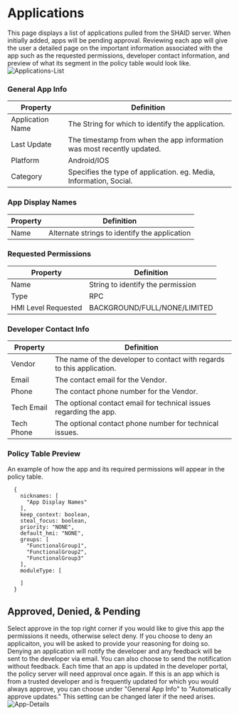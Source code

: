 # Applications
This page displays a list of applications pulled from the SHAID server. When initially added, apps will be pending approval. Reviewing each app will give the user a detailed page on the important information associated with the app such as the requested permissions, developer contact information, and preview of what its segment in the policy table would look like.
![Applications-List](/assets/Applications-List.png)
### General App Info
| Property | Definition |
|----------|---------|
| Application Name | The String for which to identify the application. |
| Last Update | The timestamp from when the app information was most recently updated. |
| Platform | Android/IOS |
| Category | Specifies the type of application. eg. Media, Information, Social. |

### App Display Names
| Property | Definition |
|----------|---------|
| Name   | Alternate strings to identify the application |

### Requested Permissions
| Property | Definition |
|----------|---------|
| Name        | String to identify the permission |
| Type | RPC  |
| HMI Level Requested | BACKGROUND/FULL/NONE/LIMITED   |

### Developer Contact Info
| Property | Definition |
|----------|---------|
| Vendor | The name of the developer to contact with regards to this application. |
| Email | The contact email for the Vendor. |
| Phone | The contact phone number for the Vendor. |
| Tech Email | The optional contact email for technical issues regarding the app. |
| Tech Phone | The optional contact phone number for technical issues. |


### Policy Table Preview
An example of how the app and its required permissions will appear in the policy table.
```
  {
    nicknames: [
      "App Display Names"
    ],
    keep_context: boolean,
    steal_focus: boolean,
    priority: "NONE",
    default_hmi: "NONE",
    groups: [
      "FunctionalGroup1",
      "FunctionalGroup2",
      "FunctionalGroup3"
    ],
    moduleType: [

    ]
  }
```
## Approved, Denied, & Pending
Select approve in the top right corner if you would like to give this app the permissions it needs, otherwise select deny. If you choose to deny an applicaiton, you will be asked to provide your reasoning for doing so. Denying an application will notify the developer and any feedback will be sent to the developer via email. You can also choose to send the notification without feedback. Each time that an app is updated in the developer portal, the policy server will need approval once again. If this is an app which is from a trusted developer and is frequently updated for which you would always approve, you can choose under "General App Info" to "Automatically approve updates." This setting can be changed later if the need arises.
![App-Details](/assets/App-Details.png)